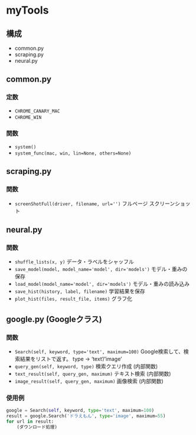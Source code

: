 # myTools

## 構成
* common.py
* scraping.py
* neural.py


## common.py
### 定数
* `CHROME_CANARY_MAC`
* `CHROME_WIN`
### 関数
* `system()`
* `system_func(mac, win, lin=None, others=None)`


## scraping.py
### 関数
* `screenShotFull(driver, filename, url='')`
フルページ スクリーンショット


## neural.py
### 関数
* `shuffle_lists(x, y)`
データ・ラベルをシャッフル
* `save_model(model, model_name='model', dir='models')`
モデル・重みの保存
* `load_model(model_name='model', dir='models')`
モデル・重みの読み込み
* `save_hist(history, label, filename)`
学習結果を保存
* `plot_hist(files, result_file, items)`
グラフ化


## google.py (Googleクラス)
### 関数
* `Search(self, keyword, type='text', maximum=100)`
Google検索して、検索結果をリストで返す。
type -> ‘text’/’image’
* `query_gen(self, keyword, type)`
検索クエリ作成 (内部関数)
* `text_result(self, query_gen, maximum)`
テキスト検索 (内部関数)
* `image_result(self, query_gen, maximum)`
画像検索 (内部関数)
### 使用例
```py
google = Search(self, keyword, type='text', maximum=100)
result = google.Search('ドラえもん', type='image', maximum=55)
for url in result:
    (ダウンロード処理)
```
